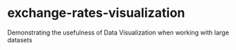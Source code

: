 # exchange-rates-visualization
Demonstrating the usefulness of Data Visualization when working with large datasets
